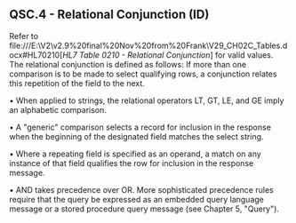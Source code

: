 ## QSC.4 - Relational Conjunction (ID)

Refer to file:///E:\V2\v2.9%20final%20Nov%20from%20Frank\V29_CH02C_Tables.docx#HL70210[_HL7 Table 0210 - Relational Conjunction_] for valid values. The relational conjunction is defined as follows: If more than one comparison is to be made to select qualifying rows, a conjunction relates this repetition of the field to the next.

• When applied to strings, the relational operators LT, GT, LE, and GE imply an alphabetic comparison.

• A "generic" comparison selects a record for inclusion in the response when the beginning of the designated field matches the select string.

• Where a repeating field is specified as an operand, a match on any instance of that field qualifies the row for inclusion in the response message.

• AND takes precedence over OR. More sophisticated precedence rules require that the query be expressed as an embedded query language message or a stored procedure query message (see Chapter 5, "Query").
